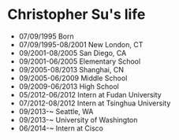 Christopher Su's life
===============

- 07/09/1995 Born
- 07/09/1995-08/2001 New London, CT
- 09/2001-08/2005 San Diego, CA
- 09/2001-06/2005 Elementary School
- 09/2005-08/2013 Shanghai, CN
- 09/2005-06/2009 Middle School
- 09/2009-06/2013 High School
- 05/2012-06/2012 Intern at Fudan University
- 07/2012-08/2012 Intern at Tsinghua University
- 09/2013-~ Seattle, WA
- 09/2013-~ University of Washington
- 06/2014-~ Intern at Cisco